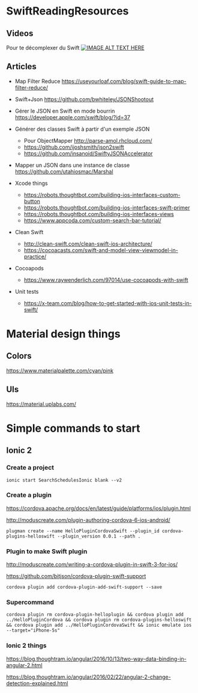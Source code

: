 # SwiftReadingResources

## Videos
Pour te décomplexer du Swift
[![IMAGE ALT TEXT HERE](http://img.youtube.com/vi/AzesJrOcFDU/0.jpg)](http://www.youtube.com/watch?v=AzesJrOcFDU)

## Articles
* Map Filter Reduce <https://useyourloaf.com/blog/swift-guide-to-map-filter-reduce/>

* Swift+Json <https://github.com/bwhiteley/JSONShootout>

* Gérer le JSON en Swift en mode bourrin <https://developer.apple.com/swift/blog/?id=37>

* Générer des classes Swift à partir d'un exemple JSON
	* Pour ObjectMapper <http://parse-amol.rhcloud.com/>
	* <https://github.com/ijoshsmith/json2swift>
	* <https://github.com/insanoid/SwiftyJSONAccelerator>

* Mapper un JSON dans une instance de classe <https://github.com/utahiosmac/Marshal>	

* Xcode things
	* <https://robots.thoughtbot.com/building-ios-interfaces-custom-button>
	* <https://robots.thoughtbot.com/building-ios-interfaces-swift-primer>
	* <https://robots.thoughtbot.com/building-ios-interfaces-views>
	* <https://www.appcoda.com/custom-search-bar-tutorial/>

* Clean Swift
	* <http://clean-swift.com/clean-swift-ios-architecture/>
	* <https://cocoacasts.com/swift-and-model-view-viewmodel-in-practice/> 	
* Cocoapods
	* <https://www.raywenderlich.com/97014/use-cocoapods-with-swift> 

* Unit tests
	* <https://x-team.com/blog/how-to-get-started-with-ios-unit-tests-in-swift/> 

# Material design things
## Colors
<https://www.materialpalette.com/cyan/pink>

## UIs
<https://material.uplabs.com/>

# Simple commands to start
## Ionic 2
### Create a project
```
ionic start SearchSchedulesIonic blank --v2
```

### Create a plugin
<https://cordova.apache.org/docs/en/latest/guide/platforms/ios/plugin.html>

<http://moduscreate.com/plugin-authoring-cordova-6-ios-android/>
```
plugman create --name HelloPluginCordovaSwift --plugin_id cordova-plugins-helloswift --plugin_version 0.0.1 --path .
```

### Plugin to make Swift plugin
<http://moduscreate.com/writing-a-cordova-plugin-in-swift-3-for-ios/>

<https://github.com/bitjson/cordova-plugin-swift-support>

```
cordova plugin add cordova-plugin-add-swift-support --save
```

### Supercommand
```
cordova plugin rm cordova-plugin-helloplugin && cordova plugin add ../HelloPluginCordova && cordova plugin rm cordova-plugins-helloswift && cordova plugin add ../HelloPluginCordovaSwift && ionic emulate ios --target="iPhone-5s"
```

### Ionic 2 things
<https://blog.thoughtram.io/angular/2016/10/13/two-way-data-binding-in-angular-2.html>

<https://blog.thoughtram.io/angular/2016/02/22/angular-2-change-detection-explained.html>